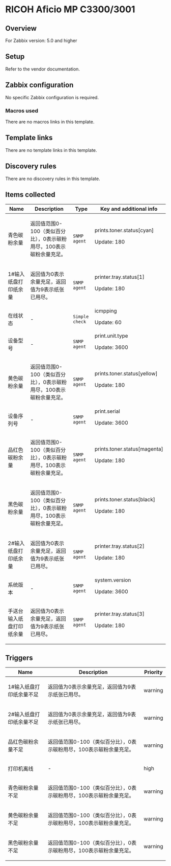 # RICOH Aficio MP C3300/3001

## Overview

For Zabbix version: 5.0 and higher

## Setup

Refer to the vendor documentation.

## Zabbix configuration

No specific Zabbix configuration is required.

### Macros used

There are no macros links in this template.

## Template links

There are no template links in this template.

## Discovery rules

There are no discovery rules in this template.

## Items collected

|Name|Description|Type|Key and additional info|
|----|-----------|----|----|
|青色碳粉余量|<p>返回值范围0-100（类似百分比），0表示碳粉用尽，100表示碳粉余量充足。</p>|`SNMP agent`|prints.toner.status[cyan]<p>Update: 180</p>|
|1#输入纸盘打印纸余量|<p>返回值为0表示余量充足，返回值为9表示纸张已用尽。</p>|`SNMP agent`|printer.tray.status[1]<p>Update: 180</p>|
|在线状态|<p>-</p>|`Simple check`|icmpping<p>Update: 60</p>|
|设备型号|<p>-</p>|`SNMP agent`|print.unit.type<p>Update: 3600</p>|
|黄色碳粉余量|<p>返回值范围0-100（类似百分比），0表示碳粉用尽，100表示碳粉余量充足。</p>|`SNMP agent`|prints.toner.status[yellow]<p>Update: 180</p>|
|设备序列号|<p>-</p>|`SNMP agent`|print.serial<p>Update: 3600</p>|
|品红色碳粉余量|<p>返回值范围0-100（类似百分比），0表示碳粉用尽，100表示碳粉余量充足。</p>|`SNMP agent`|prints.toner.status[magenta]<p>Update: 180</p>|
|黑色碳粉余量|<p>返回值范围0-100（类似百分比），0表示碳粉用尽，100表示碳粉余量充足。</p>|`SNMP agent`|prints.toner.status[black]<p>Update: 180</p>|
|2#输入纸盘打印纸余量|<p>返回值为0表示余量充足，返回值为9表示纸张已用尽。</p>|`SNMP agent`|printer.tray.status[2]<p>Update: 180</p>|
|系统版本|<p>-</p>|`SNMP agent`|system.version<p>Update: 3600</p>|
|手送台输入纸盘打印纸余量|<p>返回值为0表示余量充足，返回值为9表示纸张已用尽。</p>|`SNMP agent`|printer.tray.status[3]<p>Update: 180</p>|
## Triggers

|Name|Description|Priority|
|----|-----------|----|
|1#输入纸盘打印纸余量不足|<p>返回值为0表示余量充足，返回值为9表示纸张已用尽。</p>|warning|
|2#输入纸盘打印纸余量不足|<p>返回值为0表示余量充足，返回值为9表示纸张已用尽。</p>|warning|
|品红色碳粉余量不足|<p>返回值范围0-100（类似百分比），0表示碳粉用尽，100表示碳粉余量充足。</p>|warning|
|打印机离线|<p>-</p>|high|
|青色碳粉余量不足|<p>返回值范围0-100（类似百分比），0表示碳粉用尽，100表示碳粉余量充足。</p>|warning|
|黄色碳粉余量不足|<p>返回值范围0-100（类似百分比），0表示碳粉用尽，100表示碳粉余量充足。</p>|warning|
|黑色碳粉余量不足|<p>返回值范围0-100（类似百分比），0表示碳粉用尽，100表示碳粉余量充足。</p>|warning|
